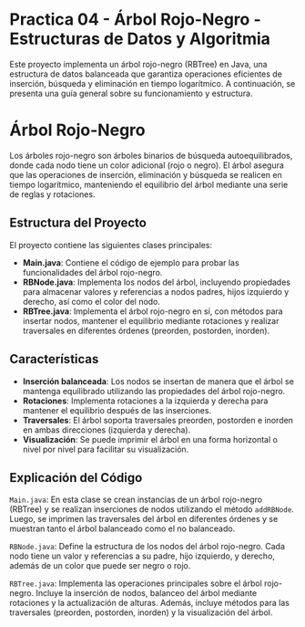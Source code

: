 # Practica 04 - Árbol Rojo-Negro - Estructuras de Datos y Algoritmia

Este proyecto implementa un árbol rojo-negro (RBTree) en Java, una estructura de datos balanceada que garantiza operaciones eficientes de inserción, búsqueda y eliminación en tiempo logarítmico. A continuación, se presenta una guía general sobre su funcionamiento y estructura.

# Árbol Rojo-Negro

Los árboles rojo-negro son árboles binarios de búsqueda autoequilibrados, donde cada nodo tiene un color adicional (rojo o negro). El árbol asegura que las operaciones de inserción, eliminación y búsqueda se realicen en tiempo logarítmico, manteniendo el equilibrio del árbol mediante una serie de reglas y rotaciones.

## Estructura del Proyecto

El proyecto contiene las siguientes clases principales:

- **Main.java**: Contiene el código de ejemplo para probar las funcionalidades del árbol rojo-negro.
- **RBNode.java**: Implementa los nodos del árbol, incluyendo propiedades para almacenar valores y referencias a nodos padres, hijos izquierdo y derecho, así como el color del nodo.
- **RBTree.java**: Implementa el árbol rojo-negro en sí, con métodos para insertar nodos, mantener el equilibrio mediante rotaciones y realizar traversales en diferentes órdenes (preorden, postorden, inorden).

## Características

- **Inserción balanceada**: Los nodos se insertan de manera que el árbol se mantenga equilibrado utilizando las propiedades del árbol rojo-negro.
- **Rotaciones**: Implementa rotaciones a la izquierda y derecha para mantener el equilibrio después de las inserciones.
- **Traversales**: El árbol soporta traversales preorden, postorden e inorden en ambas direcciones (izquierda y derecha).
- **Visualización**: Se puede imprimir el árbol en una forma horizontal o nivel por nivel para facilitar su visualización.

## Explicación del Código
`Main.java`: En esta clase se crean instancias de un árbol rojo-negro (RBTree) y se realizan inserciones de nodos utilizando el método `addRBNode`. Luego, se imprimen las traversales del árbol en diferentes órdenes y se muestran tanto el árbol balanceado como el no balanceado.

`RBNode.java`: Define la estructura de los nodos del árbol rojo-negro. Cada nodo tiene un valor y referencias a su padre, hijo izquierdo, y derecho, además de un color que puede ser negro o rojo.

`RBTree.java`: Implementa las operaciones principales sobre el árbol rojo-negro. Incluye la inserción de nodos, balanceo del árbol mediante rotaciones y la actualización de alturas. Además, incluye métodos para las traversales (preorden, postorden, inorden) y la visualización del árbol.
